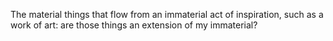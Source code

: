 The material things that flow from an immaterial act of inspiration, such as a work of art: are those things an extension of my immaterial?
